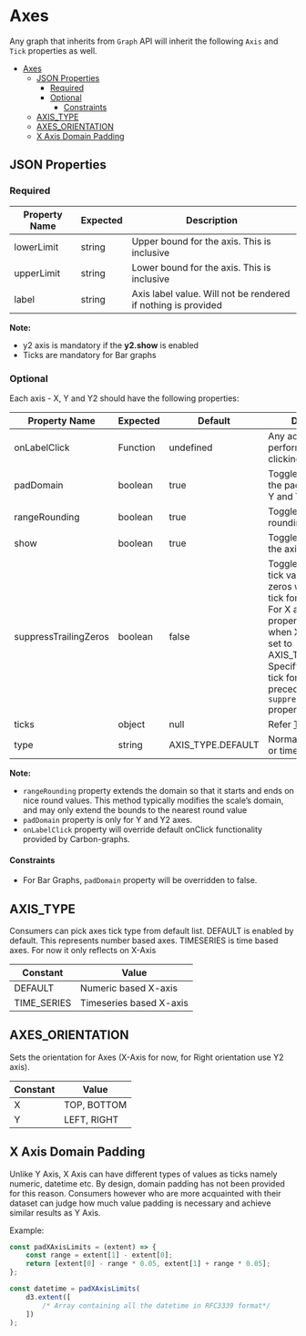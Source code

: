 # Axes

Any graph that inherits from `Graph` API will inherit the following `Axis` and `Tick` properties as well.

-   [Axes](#axes)
    -   [JSON Properties](#json-properties)
        -   [Required](#required)
        -   [Optional](#optional)
            -   [Constraints](#constraints)
    -   [AXIS_TYPE](#axistype)
    -   [AXES_ORIENTATION](#axesorientation)
    -   [X Axis Domain Padding](#x-axis-domain-padding)

## JSON Properties

### Required

| Property Name | Expected | Description                                                   |
| ------------- | -------- | ------------------------------------------------------------- |
| lowerLimit    | string   | Upper bound for the axis. This is inclusive                   |
| upperLimit    | string   | Lower bound for the axis. This is inclusive                   |
| label         | string   | Axis label value. Will not be rendered if nothing is provided |

**Note:**

-   y2 axis is mandatory if the **y2.show** is enabled
-   Ticks are mandatory for Bar graphs

### Optional

Each axis - X, Y and Y2 should have the following properties:

| Property Name         | Expected | Default           | Description                                                                                                                                                                                                                                                         |
| --------------------- | -------- | ----------------- | ------------------------------------------------------------------------------------------------------------------------------------------------------------------------------------------------------------------------------------------------------------------- |
| onLabelClick          | Function | undefined         | Any action that can be performed when clicking on label                                                                                                                                                                                                             |
| padDomain             | boolean  | true              | Toggle for disabling the padding (only for Y and Y2 axes)                                                                                                                                                                                                           |
| rangeRounding         | boolean  | true              | Toggle for range rounding                                                                                                                                                                                                                                           |
| show                  | boolean  | true              | Toggle for showing the axis                                                                                                                                                                                                                                         |
| suppressTrailingZeros | boolean  | false             | Toggle to suppress tick values's trailing zeros when default d3 tick formatting is used. For X axis, this property works only when X axis type is set to AXIS_TYPE.DEFAULT. Specifying ~ in the tick format takes precedence over `suppressTrailingZeros` property. |
| ticks                 | object   | null              | Refer [Ticks](Ticks.md)                                                                                                                                                                                                                                             |
| type                  | string   | AXIS_TYPE.DEFAULT | Normal number value or time-based                                                                                                                                                                                                                                   |

**Note:**

-   `rangeRounding` property extends the domain so that it starts and ends on nice round values. This method typically modifies the scale’s domain, and may only extend the bounds to the nearest round value
-   `padDomain` property is only for Y and Y2 axes.
-   `onLabelClick` property will override default onClick functionality provided by Carbon-graphs.

#### Constraints

-   For Bar Graphs, `padDomain` property will be overridden to false.

## AXIS_TYPE

Consumers can pick axes tick type from default list. DEFAULT is enabled by default. This represents number based axes.
TIMESERIES is time based axes. For now it only reflects on X-Axis

| Constant    | Value                   |
| ----------- | ----------------------- |
| DEFAULT     | Numeric based X-axis    |
| TIME_SERIES | Timeseries based X-axis |

## AXES_ORIENTATION

Sets the orientation for Axes (X-Axis for now, for Right orientation use Y2 axis).

| Constant | Value       |
| -------- | ----------- |
| X        | TOP, BOTTOM |
| Y        | LEFT, RIGHT |

## X Axis Domain Padding

Unlike Y Axis, X Axis can have different types of values as ticks namely numeric, datetime etc. By design, domain padding has not been provided for this reason. Consumers however who are more acquainted with their dataset can judge how much value padding is necessary and achieve similar results as Y Axis.

Example:

```js
const padXAxisLimits = (extent) => {
    const range = extent[1] - extent[0];
    return [extent[0] - range * 0.05, extent[1] + range * 0.05];
};

const datetime = padXAxisLimits(
    d3.extent([
        /* Array containing all the datetime in RFC3339 format*/
    ])
);
```
